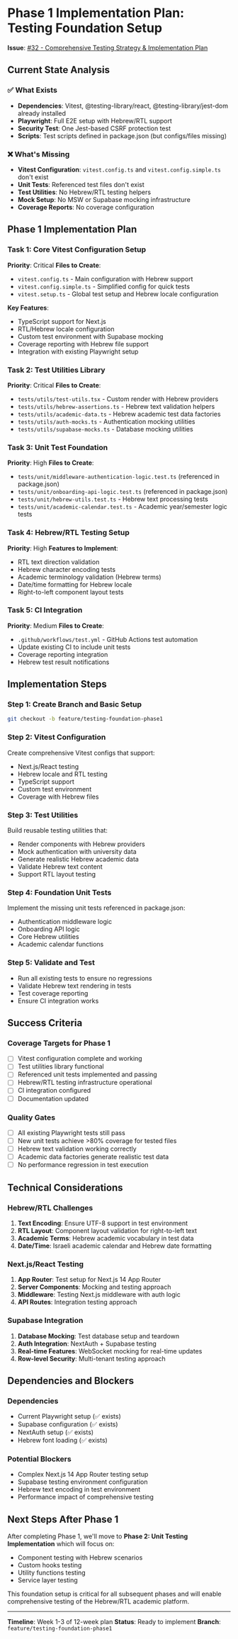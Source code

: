 # Phase 1 Implementation Plan: Testing Foundation Setup

**Issue**:
[#32 - Comprehensive Testing Strategy & Implementation Plan](https://github.com/ortaizi/spike1/issues/32)

## Current State Analysis

### ✅ What Exists

- **Dependencies**: Vitest, @testing-library/react, @testing-library/jest-dom
  already installed
- **Playwright**: Full E2E setup with Hebrew/RTL support
- **Security Test**: One Jest-based CSRF protection test
- **Scripts**: Test scripts defined in package.json (but configs/files missing)

### ❌ What's Missing

- **Vitest Configuration**: `vitest.config.ts` and `vitest.config.simple.ts`
  don't exist
- **Unit Tests**: Referenced test files don't exist
- **Test Utilities**: No Hebrew/RTL testing helpers
- **Mock Setup**: No MSW or Supabase mocking infrastructure
- **Coverage Reports**: No coverage configuration

## Phase 1 Implementation Plan

### Task 1: Core Vitest Configuration Setup

**Priority**: Critical **Files to Create**:

- `vitest.config.ts` - Main configuration with Hebrew support
- `vitest.config.simple.ts` - Simplified config for quick tests
- `vitest.setup.ts` - Global test setup and Hebrew locale configuration

**Key Features**:

- TypeScript support for Next.js
- RTL/Hebrew locale configuration
- Custom test environment with Supabase mocking
- Coverage reporting with Hebrew file support
- Integration with existing Playwright setup

### Task 2: Test Utilities Library

**Priority**: Critical **Files to Create**:

- `tests/utils/test-utils.tsx` - Custom render with Hebrew providers
- `tests/utils/hebrew-assertions.ts` - Hebrew text validation helpers
- `tests/utils/academic-data.ts` - Hebrew academic test data factories
- `tests/utils/auth-mocks.ts` - Authentication mocking utilities
- `tests/utils/supabase-mocks.ts` - Database mocking utilities

### Task 3: Unit Test Foundation

**Priority**: High **Files to Create**:

- `tests/unit/middleware-authentication-logic.test.ts` (referenced in
  package.json)
- `tests/unit/onboarding-api-logic.test.ts` (referenced in package.json)
- `tests/unit/hebrew-utils.test.ts` - Hebrew text processing tests
- `tests/unit/academic-calendar.test.ts` - Academic year/semester logic tests

### Task 4: Hebrew/RTL Testing Setup

**Priority**: High **Features to Implement**:

- RTL text direction validation
- Hebrew character encoding tests
- Academic terminology validation (Hebrew terms)
- Date/time formatting for Hebrew locale
- Right-to-left component layout tests

### Task 5: CI Integration

**Priority**: Medium **Files to Create**:

- `.github/workflows/test.yml` - GitHub Actions test automation
- Update existing CI to include unit tests
- Coverage reporting integration
- Hebrew test result notifications

## Implementation Steps

### Step 1: Create Branch and Basic Setup

```bash
git checkout -b feature/testing-foundation-phase1
```

### Step 2: Vitest Configuration

Create comprehensive Vitest configs that support:

- Next.js/React testing
- Hebrew locale and RTL testing
- TypeScript support
- Custom test environment
- Coverage with Hebrew files

### Step 3: Test Utilities

Build reusable testing utilities that:

- Render components with Hebrew providers
- Mock authentication with university data
- Generate realistic Hebrew academic data
- Validate Hebrew text content
- Support RTL layout testing

### Step 4: Foundation Unit Tests

Implement the missing unit tests referenced in package.json:

- Authentication middleware logic
- Onboarding API logic
- Core Hebrew utilities
- Academic calendar functions

### Step 5: Validate and Test

- Run all existing tests to ensure no regressions
- Validate Hebrew text rendering in tests
- Test coverage reporting
- Ensure CI integration works

## Success Criteria

### Coverage Targets for Phase 1

- [ ] Vitest configuration complete and working
- [ ] Test utilities library functional
- [ ] Referenced unit tests implemented and passing
- [ ] Hebrew/RTL testing infrastructure operational
- [ ] CI integration configured
- [ ] Documentation updated

### Quality Gates

- [ ] All existing Playwright tests still pass
- [ ] New unit tests achieve >80% coverage for tested files
- [ ] Hebrew text validation working correctly
- [ ] Academic data factories generate realistic test data
- [ ] No performance regression in test execution

## Technical Considerations

### Hebrew/RTL Challenges

1. **Text Encoding**: Ensure UTF-8 support in test environment
2. **RTL Layout**: Component layout validation for right-to-left text
3. **Academic Terms**: Hebrew academic vocabulary in test data
4. **Date/Time**: Israeli academic calendar and Hebrew date formatting

### Next.js/React Testing

1. **App Router**: Test setup for Next.js 14 App Router
2. **Server Components**: Mocking and testing approach
3. **Middleware**: Testing Next.js middleware with auth logic
4. **API Routes**: Integration testing approach

### Supabase Integration

1. **Database Mocking**: Test database setup and teardown
2. **Auth Integration**: NextAuth + Supabase testing
3. **Real-time Features**: WebSocket mocking for real-time updates
4. **Row-level Security**: Multi-tenant testing approach

## Dependencies and Blockers

### Dependencies

- Current Playwright setup (✅ exists)
- Supabase configuration (✅ exists)
- NextAuth setup (✅ exists)
- Hebrew font loading (✅ exists)

### Potential Blockers

- Complex Next.js 14 App Router testing setup
- Supabase testing environment configuration
- Hebrew text encoding in test environment
- Performance impact of comprehensive testing

## Next Steps After Phase 1

After completing Phase 1, we'll move to **Phase 2: Unit Testing Implementation**
which will focus on:

- Component testing with Hebrew scenarios
- Custom hooks testing
- Utility functions testing
- Service layer testing

This foundation setup is critical for all subsequent phases and will enable
comprehensive testing of the Hebrew/RTL academic platform.

---

**Timeline**: Week 1-3 of 12-week plan **Status**: Ready to implement
**Branch**: `feature/testing-foundation-phase1`

